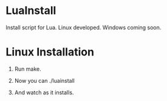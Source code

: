 # LuaInstall
Install script for Lua. Linux developed. Windows coming soon.

# Linux Installation

1) Run make.

2) Now you can ./luainstall

3) And watch as it installs.
